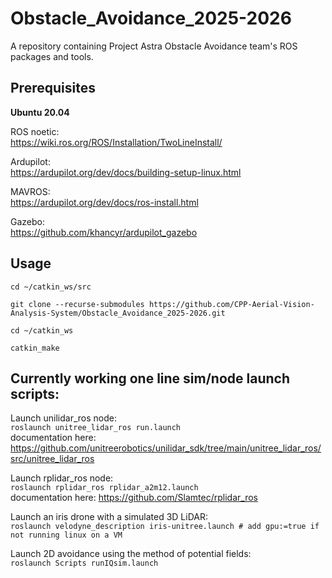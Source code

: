 # Obstacle_Avoidance_2025-2026
A repository containing Project Astra Obstacle Avoidance team's ROS packages and tools.

## Prerequisites
**Ubuntu 20.04**

ROS noetic:<br/>
https://wiki.ros.org/ROS/Installation/TwoLineInstall/

Ardupilot:<br/>
https://ardupilot.org/dev/docs/building-setup-linux.html

MAVROS:<br/>
https://ardupilot.org/dev/docs/ros-install.html

Gazebo:<br/>
https://github.com/khancyr/ardupilot_gazebo


## Usage
`cd ~/catkin_ws/src`

`git clone --recurse-submodules https://github.com/CPP-Aerial-Vision-Analysis-System/Obstacle_Avoidance_2025-2026.git`

`cd ~/catkin_ws`

`catkin_make`

## Currently working one line sim/node launch scripts:
Launch unilidar_ros node:<br/>
`roslaunch unitree_lidar_ros run.launch`<br/>
documentation here: https://github.com/unitreerobotics/unilidar_sdk/tree/main/unitree_lidar_ros/src/unitree_lidar_ros

Launch rplidar_ros node:<br/>
`roslaunch rplidar_ros rplidar_a2m12.launch`<br/>
documentation here: https://github.com/Slamtec/rplidar_ros

Launch an iris drone with a simulated 3D LiDAR:<br/>
`roslaunch velodyne_description iris-unitree.launch # add gpu:=true if not running linux on a VM`

Launch 2D avoidance using the method of potential fields:<br/>
`roslaunch Scripts runIQsim.launch`
